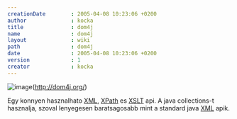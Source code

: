 ```yaml
---
creationDate        : 2005-04-08 10:23:06 +0200 
author              : kocka 
title               : dom4j 
name                : dom4j 
layout              : wiki 
path                : dom4j 
date                : 2005-04-08 10:23:06 +0200 
version             : 1 
creator             : kocka 
---
```

![image](http://dom4j.org/images/logo.gif)(http://dom4j.org/)

Egy konnyen hasznalhato [XML](XML.html), [XPath](XPath.html) es [XSLT](XSLT.html) api. A java collections-t hasznalja, szoval lenyegesen baratsagosabb mint a standard java [XML](XML.html) apik.
